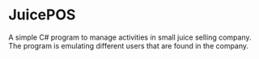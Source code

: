 # JuicePOS
A simple C# program to manage activities in small juice selling company. The program is emulating different users that are found in the company.
